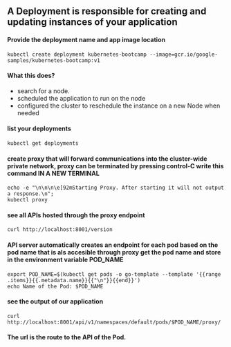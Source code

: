 ## A Deployment is responsible for creating and updating instances of your application

#### Provide the deployment name and app image location
```docker
kubectl create deployment kubernetes-bootcamp --image=gcr.io/google-samples/kubernetes-bootcamp:v1
```
#### What this does?

* search for a node.
* scheduled the application to run on the node
* configured the cluster to reschedule the instance on a new Node when needed

#### list your deployments
```docker
kubectl get deployments
```
#### create proxy that will forward communications into the cluster-wide private network, proxy can be terminated by pressing control-C write this command IN A NEW TERMINAL
```docker
echo -e "\n\n\n\e[92mStarting Proxy. After starting it will not output a response.\n"; 
kubectl proxy
```
#### see all APIs hosted through the proxy endpoint
```docker
curl http://localhost:8001/version
```
#### API server automatically creates an endpoint for each pod based on the pod name that is als accesible through proxy get the pod name and store in the environment variable POD_NAME
```docker
export POD_NAME=$(kubectl get pods -o go-template --template '{{range .items}}{{.metadata.name}}{{"\n"}}{{end}}')
echo Name of the Pod: $POD_NAME
```
#### see the output of our application
```docker
curl http://localhost:8001/api/v1/namespaces/default/pods/$POD_NAME/proxy/
```
#### The url is the route to the API of the Pod.
